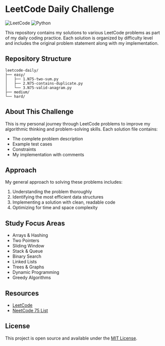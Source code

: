 # LeetCode Daily Challenge

![LeetCode](https://img.shields.io/badge/LeetCode-Daily-orange)
![Python](https://img.shields.io/badge/Language-Python-blue)

This repository contains my solutions to various LeetCode problems as part of my daily coding practice. Each solution is organized by difficulty level and includes the original problem statement along with my implementation.

## Repository Structure

```
leetcode-daily/
├── easy/
│   ├── 1.N75-two-sum.py
│   ├── 2.N75-contains-duplicate.py
│   └── 3.N75-valid-anagram.py
├── medium/
└── hard/
```

## About This Challenge

This is my personal journey through LeetCode problems to improve my algorithmic thinking and problem-solving skills. Each solution file contains:

- The complete problem description
- Example test cases
- Constraints
- My implementation with comments

## Approach

My general approach to solving these problems includes:

1. Understanding the problem thoroughly
2. Identifying the most efficient data structures
3. Implementing a solution with clean, readable code
4. Optimizing for time and space complexity

## Study Focus Areas

- Arrays & Hashing
- Two Pointers
- Sliding Window
- Stack & Queue
- Binary Search
- Linked Lists
- Trees & Graphs
- Dynamic Programming
- Greedy Algorithms

## Resources

- [LeetCode](https://leetcode.com/)
- [NeetCode 75 List](https://neetcode.io/practice)

## License

This project is open source and available under the [MIT License](LICENSE).